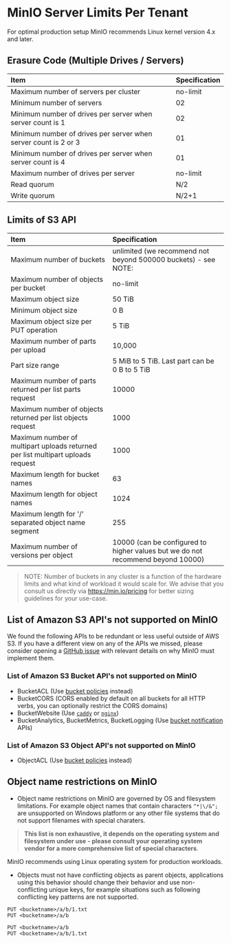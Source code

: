 # MinIO Server Limits Per Tenant

For optimal production setup MinIO recommends Linux kernel version 4.x and later.

## Erasure Code (Multiple Drives / Servers)

| Item                                                            | Specification |
|:----------------------------------------------------------------|:--------------|
| Maximum number of servers per cluster                           | no-limit      |
| Minimum number of servers                                       | 02            |
| Minimum number of drives per server when server count is 1      | 02            |
| Minimum number of drives per server when server count is 2 or 3 | 01            |
| Minimum number of drives per server when server count is 4      | 01            |
| Maximum number of drives per server                             | no-limit      |
| Read quorum                                                     | N/2           |
| Write quorum                                                    | N/2+1         |

## Limits of S3 API

| Item                                                                            | Specification                                                                   |
|:--------------------------------------------------------------------------------|:--------------------------------------------------------------------------------|
| Maximum number of buckets                                                       | unlimited (we recommend not beyond 500000 buckets) - see NOTE:                  |
| Maximum number of objects per bucket                                            | no-limit                                                                        |
| Maximum object size                                                             | 50 TiB                                                                          |
| Minimum object size                                                             | 0 B                                                                             |
| Maximum object size per PUT operation                                           | 5 TiB                                                                           |
| Maximum number of parts per upload                                              | 10,000                                                                          |
| Part size range                                                                 | 5 MiB to 5 TiB. Last part can be 0 B to 5 TiB                                   |
| Maximum number of parts returned per list parts request                         | 10000                                                                           |
| Maximum number of objects returned per list objects request                     | 1000                                                                            |
| Maximum number of multipart uploads returned per list multipart uploads request | 1000                                                                            |
| Maximum length for bucket names                                                 | 63                                                                              |
| Maximum length for object names                                                 | 1024                                                                            |
| Maximum length for '/' separated object name segment                            | 255                                                                             |
| Maximum number of versions per object                                           | 10000 (can be configured to higher values but we do not recommend beyond 10000) |

> NOTE: Number of buckets in any cluster is a function of the hardware limits and what kind of workload it would scale for. We advise that you consult us directly via https://min.io/pricing for better sizing guidelines for your use-case.

## List of Amazon S3 API's not supported on MinIO

We found the following APIs to be redundant or less useful outside of AWS S3. If you have a different view on any of the APIs we missed, please consider opening a [GitHub issue](https://github.com/minio/minio/issues) with relevant details on why MinIO must implement them.

### List of Amazon S3 Bucket API's not supported on MinIO

- BucketACL (Use [bucket policies](https://min.io/docs/minio/linux/administration/identity-access-management/policy-based-access-control.html) instead)
- BucketCORS (CORS enabled by default on all buckets for all HTTP verbs, you can optionally restrict the CORS domains)
- BucketWebsite (Use [`caddy`](https://github.com/caddyserver/caddy) or [`nginx`](https://www.nginx.com/resources/wiki/))
- BucketAnalytics, BucketMetrics, BucketLogging (Use [bucket notification](https://min.io/docs/minio/linux/administration/monitoring/bucket-notifications.html) APIs)

### List of Amazon S3 Object API's not supported on MinIO

- ObjectACL (Use [bucket policies](https://min.io/docs/minio/linux/administration/identity-access-management/policy-based-access-control.html) instead)

## Object name restrictions on MinIO

- Object name restrictions on MinIO are governed by OS and filesystem limitations. For example object names that contain characters `^*|\/&";` are unsupported on Windows platform or any other file systems that do not support filenames with special charaters.

> **This list is non exhaustive, it depends on the operating system and filesystem under use - please consult your operating system vendor for a more comprehensive list of special characters**.

MinIO recommends using Linux operating system for production workloads.

- Objects must not have conflicting objects as parent objects, applications using this behavior should change their behavior and use non-conflicting unique keys, for example situations such as following conflicting key patterns are not supported.

```
PUT <bucketname>/a/b/1.txt
PUT <bucketname>/a/b
```

```
PUT <bucketname>/a/b
PUT <bucketname>/a/b/1.txt
```
